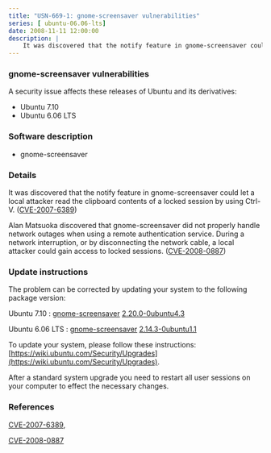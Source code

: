 ```yaml
---
title: "USN-669-1: gnome-screensaver vulnerabilities"
series: [ ubuntu-06.06-lts]
date: 2008-11-11 12:00:00
description: |
    It was discovered that the notify feature in gnome-screensaver could let a local attacker read the clipboard contents of a locked session by using Ctrl-V. ([CVE-2007-6389](http://people.ubuntu.com/~ubuntu-security/cve/CVE-2007-6389))
--- 
```

 
### gnome-screensaver vulnerabilities

A security issue affects these releases of Ubuntu and its derivatives:

* Ubuntu 7.10
* Ubuntu 6.06 LTS

### Software description

* gnome-screensaver 

### Details

It was discovered that the notify feature in gnome-screensaver could let a local attacker read the clipboard contents of a locked session by using Ctrl-V. ([CVE-2007-6389](http://people.ubuntu.com/~ubuntu-security/cve/CVE-2007-6389))

Alan Matsuoka discovered that gnome-screensaver did not properly handle network outages when using a remote authentication service. During a network interruption, or by disconnecting the network cable, a local attacker could gain access to locked sessions. ([CVE-2008-0887](http://people.ubuntu.com/~ubuntu-security/cve/CVE-2008-0887)) 

### Update instructions

The problem can be corrected by updating your system to the following package version:

Ubuntu 7.10
 : [gnome-screensaver](https://launchpad.net/ubuntu/+source/gnome-screensaver) <span> [2.20.0-0ubuntu4.3](https://launchpad.net/ubuntu/+source/gnome-screensaver/2.20.0-0ubuntu4.3) </span> 

Ubuntu 6.06 LTS
 : [gnome-screensaver](https://launchpad.net/ubuntu/+source/gnome-screensaver) <span> [2.14.3-0ubuntu1.1](https://launchpad.net/ubuntu/+source/gnome-screensaver/2.14.3-0ubuntu1.1) </span> 

To update your system, please follow these instructions: [https://wiki.ubuntu.com/Security/Upgrades](https://wiki.ubuntu.com/Security/Upgrades).

After a standard system upgrade you need to restart all user sessions on your computer to effect the necessary changes. 

### References

 [CVE-2007-6389](http://people.ubuntu.com/~ubuntu-security/cve/CVE-2007-6389), 

 [CVE-2008-0887](http://people.ubuntu.com/~ubuntu-security/cve/CVE-2008-0887)
 
